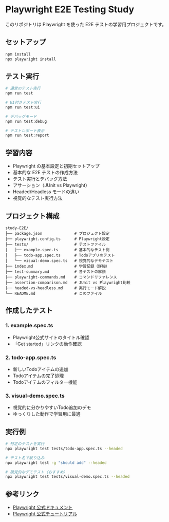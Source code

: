 # Playwright E2E Testing Study

このリポジトリは Playwright を使った E2E テストの学習用プロジェクトです。

## セットアップ

```bash
npm install
npx playwright install
```

## テスト実行

```bash
# 通常のテスト実行
npm run test

# UI付きテスト実行
npm run test:ui

# デバッグモード
npm run test:debug

# テストレポート表示
npm run test:report
```

## 学習内容

- Playwright の基本設定と初期セットアップ
- 基本的な E2E テストの作成方法
- テスト実行とデバッグ方法
- アサーション（JUnit vs Playwright）
- Headed/Headless モードの違い
- 視覚的なテスト実行方法

## プロジェクト構成

```
study-E2E/
├── package.json              # プロジェクト設定
├── playwright.config.ts      # Playwright設定
├── tests/                    # テストファイル
│   ├── example.spec.ts       # 基本的なテスト例
│   ├── todo-app.spec.ts      # Todoアプリのテスト
│   └── visual-demo.spec.ts   # 視覚的なデモテスト
├── index.md                  # 学習記録（詳細）
├── test-summary.md           # 各テストの解説
├── playwright-commands.md    # コマンドリファレンス
├── assertion-comparison.md   # JUnit vs Playwright比較
├── headed-vs-headless.md     # 実行モード解説
└── README.md                 # このファイル
```

## 作成したテスト

### 1. example.spec.ts
- Playwright公式サイトのタイトル確認
- 「Get started」リンクの動作確認

### 2. todo-app.spec.ts
- 新しいTodoアイテムの追加
- Todoアイテムの完了処理
- Todoアイテムのフィルター機能

### 3. visual-demo.spec.ts
- 視覚的に分かりやすいTodo追加のデモ
- ゆっくりした動作で学習用に最適

## 実行例

```bash
# 特定のテストを実行
npx playwright test tests/todo-app.spec.ts --headed

# テスト名で絞り込み
npx playwright test -g "should add" --headed

# 視覚的なデモテスト（おすすめ）
npx playwright test tests/visual-demo.spec.ts --headed
```

## 参考リンク

- [Playwright 公式ドキュメント](https://playwright.dev/)
- [Playwright 公式チュートリアル](https://playwright.dev/docs/intro)